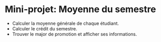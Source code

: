 # Mini-projet: Moyenne du semestre

-  Calculer la moyenne générale de chaque étudiant.
-  Calculer le crédit du semestre.
-  Trouver le major de promotion et afficher ses informations.
